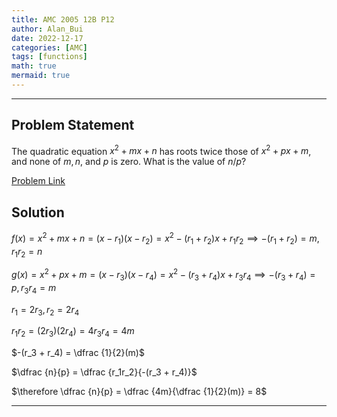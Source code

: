 ```yaml
---
title: AMC 2005 12B P12
author: Alan_Bui
date: 2022-12-17
categories: [AMC]
tags: [functions]
math: true
mermaid: true
---
```


---
## Problem Statement
The quadratic equation $x^2+mx+n$ has roots twice those of $x^2+px+m$, and none of $m,n,$ and $p$ is zero. What is the value of $n/p$?

[Problem Link](https://artofproblemsolving.com/wiki/index.php/2005_AMC_12B_Problems/Problem_12)

## Solution

$f(x) = x^2+mx+n = (x - r_1)(x - r_2) = x^2 - (r_1 + r_2)x + r_1r_2 \implies - (r_1 + r_2) = m, r_1r_2 = n$

$g(x) = x^2+px+m = (x - r_3)(x - r_4) = x^2 - (r_3 + r_4)x + r_3r_4 \implies - (r_3 + r_4) = p, r_3r_4 = m$

$r_1 = 2r_3, r_2 = 2r_4$

$r_1r_2 = (2r_3)(2r_4) = 4r_3r_4 = 4m$

$-(r_3 + r_4) = \dfrac {1}{2}(m)$

$\dfrac {n}{p} = \dfrac {r_1r_2}{-(r_3 + r_4)}$

$\therefore \dfrac {n}{p} = \dfrac {4m}{\dfrac {1}{2}(m)} = 8$

---